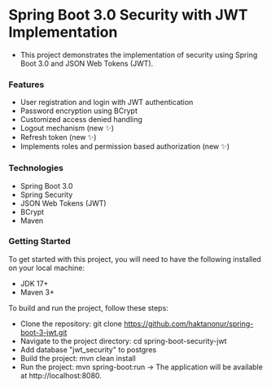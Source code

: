 # Spring Boot 3.0 Security with JWT Implementation
- This project demonstrates the implementation of security using Spring Boot 3.0 and JSON Web Tokens (JWT).

### Features
- User registration and login with JWT authentication
- Password encryption using BCrypt
- Customized access denied handling
- Logout mechanism (new ✨)
- Refresh token (new ✨)
- Implements roles and permission based authorization (new ✨)

### Technologies
- Spring Boot 3.0
- Spring Security
- JSON Web Tokens (JWT)
- BCrypt
- Maven

### Getting Started
To get started with this project, you will need to have the following installed on your local machine:
- JDK 17+
- Maven 3+
  
To build and run the project, follow these steps:
- Clone the repository: git clone https://github.com/haktanonur/spring-boot-3-jwt.git
- Navigate to the project directory: cd spring-boot-security-jwt
- Add database "jwt_security" to postgres
- Build the project: mvn clean install
- Run the project: mvn spring-boot:run
-> The application will be available at http://localhost:8080.

